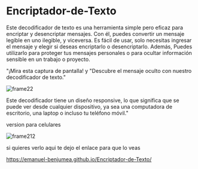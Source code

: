 # Encriptador-de-Texto


Este decodificador de texto es una herramienta simple pero eficaz para encriptar y desencriptar mensajes. Con él, puedes convertir un mensaje legible en uno ilegible, y viceversa. Es fácil de usar, solo necesitas ingresar el mensaje y elegir si deseas encriptarlo o desencriptarlo. Además, Puedes utilizarlo para proteger tus mensajes personales o para ocultar información sensible en un trabajo o proyecto.


"¡Mira esta captura de pantalla! y "Descubre el mensaje oculto con nuestro decodificador de texto."

![frame22](https://user-images.githubusercontent.com/66340501/215235853-1abbd2af-5524-4b01-89dc-27b8f169c00b.png)


Este decodificador tiene un diseño responsive, lo que significa que se puede ver desde cualquier dispositivo, ya sea una computadora de escritorio, una laptop o incluso tu teléfono móvil."

 version para celulares
 
![frame212](https://user-images.githubusercontent.com/66340501/215235793-bd629730-0742-467c-9e8a-fd554191c5a0.png)

si quieres verlo aqui te dejo el enlace para que lo veas 

https://emanuel-benjumea.github.io/Encriptador-de-Texto/
